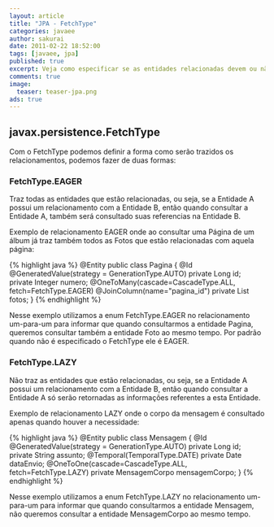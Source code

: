 ```yaml
---
layout: article
title: "JPA - FetchType"
categories: javaee
author: sakurai
date: 2011-02-22 18:52:00
tags: [javaee, jpa]
published: true
excerpt: Veja como especificar se as entidades relacionadas devem ou não ser consultadas.
comments: true
image:
  teaser: teaser-jpa.png
ads: true
---
```


## javax.persistence.FetchType

Com o FetchType podemos definir a forma como serão trazidos os relacionamentos, podemos fazer de duas formas:

### FetchType.EAGER

Traz todas as entidades que estão relacionadas, ou seja, se a Entidade A possui um relacionamento com a Entidade B, então quando consultar a Entidade A, também será consultado suas referencias na Entidade B.

Exemplo de relacionamento EAGER onde ao consultar uma Página de um álbum já traz também todos as Fotos que estão relacionadas com aquela página:

{% highlight java %}
@Entity
public class Pagina {
  @Id
  @GeneratedValue(strategy = GenerationType.AUTO)
  private Long id;
  private Integer numero;
  @OneToMany(cascade=CascadeType.ALL, fetch=FetchType.EAGER)
  @JoinColumn(name="pagina_id")
  private List<Foto> fotos;
}
{% endhighlight %}

Nesse exemplo utilizamos a enum FetchType.EAGER no relacionamento um-para-um para informar que quando consultarmos a entidade Pagina, queremos consultar também a entidade Foto ao mesmo tempo. Por padrão quando não é especificado o FetchType ele é EAGER.


### FetchType.LAZY

Não traz as entidades que estão relacionadas, ou seja, se a Entidade A possui um relacionamento com a Entidade B, então quando consultar a Entidade A só serão retornadas as informações referentes a esta Entidade.

Exemplo de relacionamento LAZY onde o corpo da mensagem é consultado apenas quando houver a necessidade:

{% highlight java %}
@Entity
public class Mensagem {
  @Id
  @GeneratedValue(strategy = GenerationType.AUTO)
  private Long id;
  private String assunto;
  @Temporal(TemporalType.DATE)
  private Date dataEnvio;
  @OneToOne(cascade=CascadeType.ALL, fetch=FetchType.LAZY)
  private MensagemCorpo mensagemCorpo;
}
{% endhighlight %}

Nesse exemplo utilizamos a enum FetchType.LAZY no relacionamento um-para-um para informar que quando consultarmos a entidade Mensagem, não queremos consultar a entidade MensagemCorpo ao mesmo tempo.
